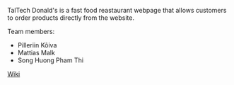 TalTech Donald's is a fast food reastaurant webpage that allows customers to order products directly from the website.

Team members:
- Pilleriin Kõiva
- Mattias Malk
- Song Huong Pham Thi

[Wiki](https://gitlab.cs.ttu.ee/pikoiv/iti0203-2020-team31-backend/-/wikis/Fast-food-restaurant-webpage)
